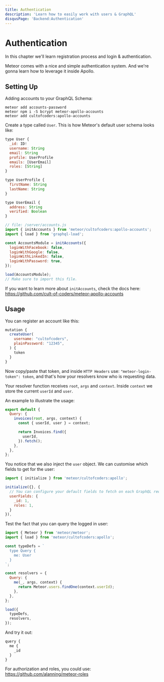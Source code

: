 ```yaml
---
title: Authentication
description: 'Learn how to easily work with users & GraphQL'
disqusPage: 'Backend:Authentication'
---
```


# Authentication

In this chapter we'll learn registration process and login & authentication.

Meteor comes with a nice and simple authentication system. And we're gonna learn how to leverage it inside Apollo.

## Setting Up

Adding accounts to your GraphQL Schema:

```
meteor add accounts-password
meteor npm i -S bcrypt meteor-apollo-accounts
meteor add cultofcoders:apollo-accounts
```

Create a type called `User`. This is how Meteor's default user schema looks like:

```js
type User {
  _id: ID!
  username: String
  email: String
  profile: UserProfile
  emails: [UserEmail]
  roles: [String]
}

type UserProfile {
  firstName: String
  lastName: String
}

type UserEmail {
  address: String
  verified: Boolean
}
```

```js
// file: /server/accounts.js
import { initAccounts } from 'meteor/cultofcoders:apollo-accounts';
import { load } from 'graphql-load';

const AccountsModule = initAccounts({
  loginWithFacebook: false,
  loginWithGoogle: false,
  loginWithLinkedIn: false,
  loginWithPassword: true,
});

load(AccountsModule);
// Make sure to import this file.
```

If you want to learn more about `initAccounts`, check the docs here:
https://github.com/cult-of-coders/meteor-apollo-accounts

## Usage

You can register an account like this:

```js
mutation {
  createUser(
    username: "cultofcoders",
    plainPassword: "12345",
  ) {
    token
  }
}
```

Now copy/paste that token, and inside `HTTP Headers` use:
`"meteor-login-token": token`, and that's how your resolvers know who is requesting data.

Your resolver function receives `root`, `args` and `context`. Inside `context` we store the current `userId` and `user`.

An example to illustrate the usage:

```js
export default {
  Query: {
    invoices(root, args, context) {
      const { userId, user } = context;

      return Invoices.find({
        userId,
      }).fetch();
    },
  },
};
```

You notice that we also inject the `user` object. We can customise which fields to get for the user:

```js
import { initialize } from 'meteor/cultofcoders:apollo';

initialize({}, {
  // You can configure your default fields to fetch on each GraphQL request
  userFields: {
    _id: 1,
    roles: 1,
  }
}),
```

Test the fact that you can query the logged in user:

```js
import { Meteor } from 'meteor/meteor';
import { load } from 'meteor/cultofcoders:apollo';

const typeDefs = `
  type Query {
    me: User
  }
`;

const resolvers = {
  Query: {
    me(_, args, context) {
      return Meteor.users.findOne(context.userId);
    },
  },
};

load({
  typeDefs,
  resolvers,
});
```

And try it out:

```js
query {
  me {
    _id
  }
}
```

For authorization and roles, you could use: https://github.com/alanning/meteor-roles 

